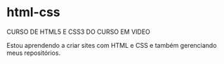 # html-css
 CURSO DE HTML5 E CSS3 DO CURSO EM VIDEO

Estou aprendendo a criar sites com HTML e CSS e também gerenciando meus repositórios.